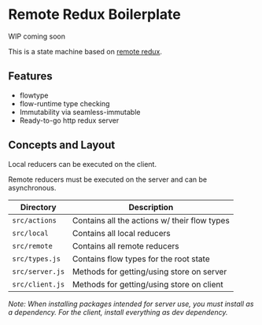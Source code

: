 # Remote Redux Boilerplate

WIP coming soon

This is a state machine based on [remote redux](https://github.com/seveibar/remote-redux).

## Features

* flowtype
* flow-runtime type checking
* Immutability via seamless-immutable
* Ready-to-go http redux server

## Concepts and Layout

Local reducers can be executed on the client.

Remote reducers must be executed on the server and can be asynchronous.

Directory      | Description
-------------- | ---------------------------------------------------
`src/actions`  | Contains all the actions w/ their flow types
`src/local`    | Contains all local reducers
`src/remote`   | Contains all remote reducers
`src/types.js` | Contains flow types for the root state
`src/server.js`| Methods for getting/using store on server
`src/client.js`| Methods for getting/using store on client

*Note: When installing packages intended for server use, you must install as a dependency. For the client, install everything as dev dependency.*
